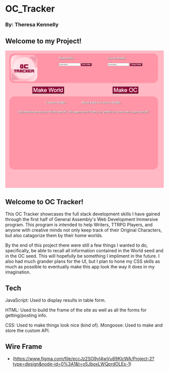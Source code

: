# OC_Tracker
### By: Theresa Kennelly

## Welcome to my Project!

![app screenshot](screenshot.png)


## Welcome to OC Tracker!

This OC Tracker showcases the full stack development skills I have gained through the first half of General Assembly's Web Development Immersive program. This program is intended to help Writers, TTRPG Players, and anyone with creative minds not only keep track of their Original Characters, but also catagorize them by their home worlds.

By the end of this project there were still a few things I wanted to do, specifically, be able to recall all information contained in the World seed and in the OC seed. This will hopefully be something I impliment in the future. I also had much grander plans for the UI, but I plan to hone my CSS skills as much as possible to eventually make this app look the way it does in my imagination.

## Tech

JavaScript: Used to display results in table form.

HTML: Used to build the frame of the site as well as all the forms for getting/posting info.

CSS: Used to make things look nice (kind of).
Mongoose: Used to make and store the custom API.

## Wire Frame 
- (https://www.figma.com/file/eccJz2SO9yl4wVu89KlcWA/Project-2?type=design&node-id=0%3A1&t=o5JboxLWQprdOLEs-1)

